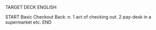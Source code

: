 TARGET DECK
ENGLISH

START
Basic
Checkout
Back: n. 1 act of checking out. 2 pay-desk in a supermarket etc.
END
